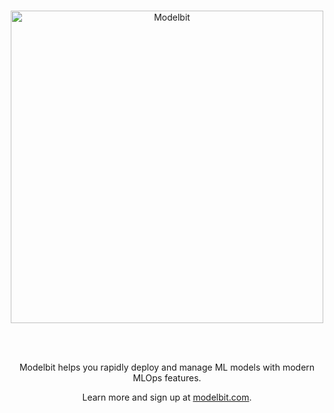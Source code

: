 <br/>

<p align="center">
  <img src="https://doc.modelbit.com/img/modelbit-logo-with-name.svg" alt="Modelbit" width="500">
</p>

<br/><br/>

<p align="center">Modelbit helps you rapidly deploy and manage ML models with modern MLOps features.</p>

<p align="center">Learn more and sign up at <a href="https://www.modelbit.com/" target="_blank">modelbit.com</a>.</p>

<br/><br/>
